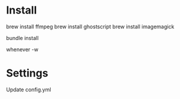 # Install

  brew install ffmpeg
  brew install ghostscript
  brew install imagemagick

  bundle install

  whenever -w

# Settings

Update config.yml
